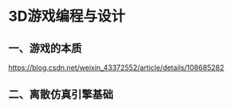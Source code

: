 # 3D游戏编程与设计
## 一、游戏的本质
https://blog.csdn.net/weixin_43372552/article/details/108685282

## 二、离散仿真引擎基础
